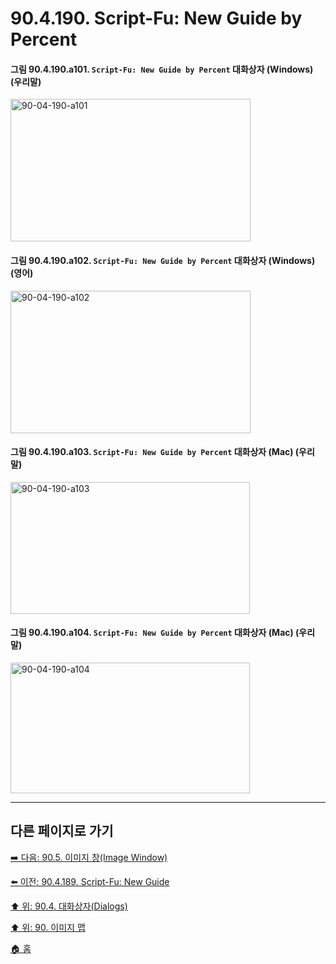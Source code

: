 # 90.4.190. Script-Fu: New Guide by Percent

<a id="90-04-190-a101"></a>

#### 그림 90.4.190.a101. `Script-Fu: New Guide by Percent` 대화상자 (Windows) (우리말)
<img width="384" height="228" alt="90-04-190-a101" src="https://github.com/user-attachments/assets/9020568c-4a98-4b0d-a0c3-08dbcde4a485" />

<a id="90-04-190-a102"></a>

#### 그림 90.4.190.a102. `Script-Fu: New Guide by Percent` 대화상자 (Windows) (영어)
<img width="384" height="228" alt="90-04-190-a102" src="https://github.com/user-attachments/assets/509b9924-7886-4656-95d5-d003363d9a0b" />

<a id="90-04-190-a103"></a>

#### 그림 90.4.190.a103. `Script-Fu: New Guide by Percent` 대화상자 (Mac) (우리말)
<img width="383" height="211" alt="90-04-190-a103" src="https://github.com/user-attachments/assets/c091e7d8-492c-45c4-a2d1-2380d84ffc29" />

<a id="90-04-190-a104"></a>

#### 그림 90.4.190.a104. `Script-Fu: New Guide by Percent` 대화상자 (Mac) (우리말)
<img width="383" height="209" alt="90-04-190-a104" src="https://github.com/user-attachments/assets/e84f6191-5464-4915-8563-d546a59014cc" />

***

## 다른 페이지로 가기

[➡️ 다음: 90.5. 이미지 창(Image Window)](./90-05-00-image_window.md)

[⬅️ 이전: 90.4.189. Script-Fu: New Guide](./90-04-0189-script_fu_new_guide.md)

[⬆️ 위: 90.4. 대화상자(Dialogs)](./90-04-0000-dialogs.md)

[⬆️ 위: 90. 이미지 맵](./90-00-image-map.md)

[🏠 홈](./00-home.md)
